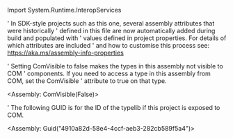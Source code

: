 Import System.Runtime.InteropServices

' In SDK-style projects such as this one, several assembly attributes that were historically
' defined in this file are now automatically added during build and populated with
' values defined in project properties. For details of which attributes are included
' and how to customise this process see: https://aka.ms/assembly-info-properties


' Setting ComVisible to false makes the types in this assembly not visible to COM
' components.  If you need to access a type in this assembly from COM, set the ComVisible
' attribute to true on that type.

<Assembly: ComVisible(False)> 

' The following GUID is for the ID of the typelib if this project is exposed to COM.

<Assembly: Guid("4910a82d-58e4-4ccf-aeb3-282cb589f5a4")> 

